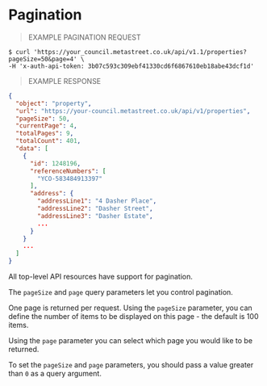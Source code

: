 # Pagination

> EXAMPLE PAGINATION REQUEST

```shell
$ curl 'https://your_council.metastreet.co.uk/api/v1.1/properties?pageSize=50&page=4' \
-H 'x-auth-api-token: 3b07c593c309ebf41330cd6f6867610eb18abe43dcf1d'
```

> EXAMPLE RESPONSE

```json
{
  "object": "property",
  "url": "https://your-council.metastreet.co.uk/api/v1/properties",
  "pageSize": 50,
  "currentPage": 4,
  "totalPages": 9,
  "totalCount": 401,
  "data": [
    {
      "id": 1248196,
      "referenceNumbers": [
        "YCO-583484913397"
      ],
      "address": {
        "addressLine1": "4 Dasher Place",
        "addressLine2": "Dasher Street",
        "addressLine3": "Dasher Estate",
        ...
      }
    }
    ...
  ]
}
```

All top-level API resources have support for pagination.

The `pageSize` and `page` query parameters let you control pagination.

One page is returned per request.  Using the `pageSize` parameter, you can define the number of items to be displayed on this page - the default is 100 items.

Using the `page` parameter you can select which page you would like to be returned.

To set the `pageSize` and `page` parameters, you should pass a value greater than `0` as a query argument.
